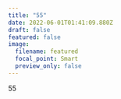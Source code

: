 ```yaml
---
title: "55"
date: 2022-06-01T01:41:09.880Z
draft: false
featured: false
image:
  filename: featured
  focal_point: Smart
  preview_only: false
---
```

55